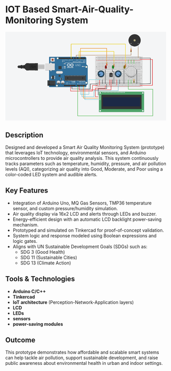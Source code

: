 # IOT Based Smart-Air-Quality-Monitoring System

![](https://github.com/BibekKarki777/Smart-Air-Quality-Monitoring/blob/main/smart%20Air%20Quality%20monitoring%20system.png)

## Description

Designed and developed a Smart Air Quality Monitoring System (prototype) that leverages IoT technology, environmental sensors, and Arduino microcontrollers to provide air quality analysis. This system continuously tracks parameters such as temperature, humidity, pressure, and air pollution levels (AQI), categorizing air quality into Good, Moderate, and Poor using a color-coded LED system and audible alerts.

## Key Features

- Integration of Arduino Uno, MQ Gas Sensors, TMP36 temperature sensor, and custom pressure/humidity simulation.
- Air quality display via 16x2 LCD and alerts through LEDs and buzzer.
- Energy-efficient design with an automatic LCD backlight power-saving mechanism.
- Prototyped and simulated on Tinkercad for proof-of-concept validation.
- System logic and response modeled using Boolean expressions and logic gates.
- Aligns with UN Sustainable Development Goals (SDGs) such as:
  - SDG 3 (Good Health)
  - SDG 11 (Sustainable Cities)
  - SDG 13 (Climate Action)

## Tools & Technologies

* **Arduino C/C++**
* **Tinkercad**
* **IoT architecture** (Perception-Network-Application layers)
* **LCD**
* **LEDs**
* **sensors**
* **power-saving modules**

## Outcome

This prototype demonstrates how affordable and scalable smart systems can help tackle air pollution, support sustainable development, and raise public awareness about environmental health in urban and indoor settings.

